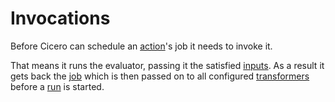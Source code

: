# Invocations

Before Cicero can schedule an [action](action.md)'s job it needs to invoke it.

That means it runs the evaluator, passing it the satisfied [inputs](input.md).
As a result it gets back the [job](action.md#job) which is then passed on
to all configured [transformers](transformer.md) before a [run](run.md) is started.

